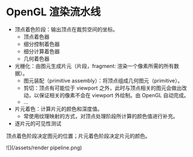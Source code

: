# OpenGL 渲染流水线

- 顶点着色阶段：输出顶点在裁剪空间的坐标。
    - 顶点着色器
    - 细分控制着色器
    - 细分计算着色器
    - 几何着色器
- 光栅化：由图元生成片元（片段，fragment: 渲染一个像素所需的所有数据）。
    - 图元装配（primitive assembly）：将顶点组成几何图元（primitive）。
    - 剪切：顶点有可能位于 viewport 之外，此时与顶点相关的图元会做出改动，以保证相关的像素不会在 viewport 外绘制。由 OpenGL 自动完成。
    - ...
- 片元着色：计算片元的颜色和深度值。
    - 常使用纹理映射的方式，对顶点处理阶段所计算的颜色值进行补充。
- 逐片元的可见性测试

顶点着色阶段决定图元的位置；片元着色阶段决定片元的颜色。

![](/assets/render pipeline.png)